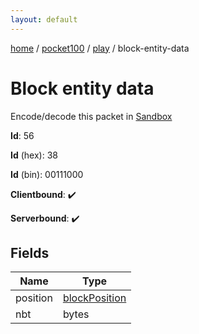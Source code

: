 ```yaml
---
layout: default
---
```


[home](/)  /  [pocket100](/protocol/pocket100)  /  [play](/protocol/pocket100/play)  /  block-entity-data

# Block entity data

Encode/decode this packet in [Sandbox](../../../sandbox/pocket100#play.block_entity_data)

**Id**: 56

**Id** (hex): 38

**Id** (bin): 00111000

**Clientbound**: ✔️

**Serverbound**: ✔️

## Fields

Name | Type
---|---
position | [blockPosition](/protocol/pocket100/types/block-position)
nbt | bytes
